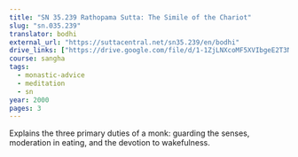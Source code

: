 ```yaml
---
title: "SN 35.239 Rathopama Sutta: The Simile of the Chariot"
slug: "sn.035.239"
translator: bodhi
external_url: "https://suttacentral.net/sn35.239/en/bodhi"
drive_links: ["https://drive.google.com/file/d/1-1ZjLNXcoMF5XVIbgeE2T3NFb9kBl2BJ/view?usp=drivesdk"]
course: sangha
tags:
  - monastic-advice
  - meditation
  - sn
year: 2000
pages: 3
---
```


Explains the three primary duties of a monk: guarding the senses, moderation in eating, and the devotion to wakefulness.
